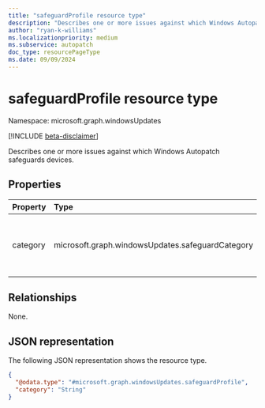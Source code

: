 ```yaml
---
title: "safeguardProfile resource type"
description: "Describes one or more issues against which Windows Autopatch safeguards devices."
author: "ryan-k-williams"
ms.localizationpriority: medium
ms.subservice: autopatch
doc_type: resourcePageType
ms.date: 09/09/2024
---
```


# safeguardProfile resource type

Namespace: microsoft.graph.windowsUpdates

[!INCLUDE [beta-disclaimer](../../includes/beta-disclaimer.md)]

Describes one or more issues against which Windows Autopatch safeguards devices.

## Properties
|Property|Type|Description|
|:---|:---|:---|
|category|microsoft.graph.windowsUpdates.safeguardCategory|Specifies the category of safeguards. The possible values are: `likelyIssues`, `unknownFutureValue`.|

## Relationships
None.

## JSON representation
The following JSON representation shows the resource type.
<!-- {
  "blockType": "resource",
  "@odata.type": "microsoft.graph.windowsUpdates.safeguardProfile"
}
-->
``` json
{
  "@odata.type": "#microsoft.graph.windowsUpdates.safeguardProfile",
  "category": "String"
}
```

